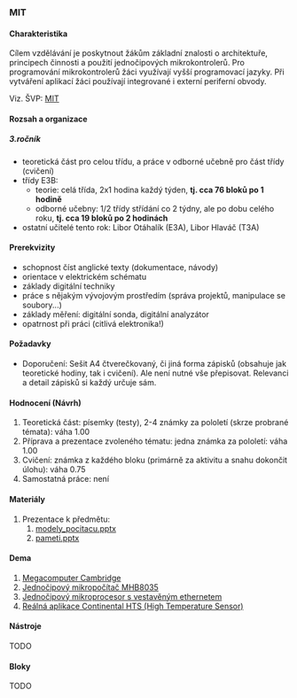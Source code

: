 ### MIT

#### Charakteristika
Cílem vzdělávání je poskytnout žákům základní znalosti o  architektuře, principech činnosti a použití jednočipových mikrokontrolerů. Pro programování mikrokontrolerů žáci využívají vyšší  programovací jazyky. Při vytváření aplikací žáci používají integrované i externí periferní obvody.

Viz. ŠVP: [MIT](svp-temata.md)

#### Rozsah a organizace

##### 3.ročník
- teoretická část pro celou třídu, a práce v odborné učebně pro část třídy (cvičení)
- třídy E3B:
  - teorie: celá třída, 2x1 hodina každý týden, **tj. cca 76 bloků po 1 hodině**
  - odborné učebny: 1/2 třídy střídání co 2 týdny, ale po dobu celého roku, **tj. cca 19 bloků po 2 hodinách**
- ostatní učitelé tento rok: Libor Otáhalík (E3A), Libor Hlaváč (T3A)

#### Prerekvizity

- schopnost číst anglické texty (dokumentace, návody)
- orientace v elektrickém schématu
- základy digitální techniky
- práce s nějakým vývojovým prostředím (správa projektů, manipulace se soubory...)
- základy měření: digitální sonda, digitální analyzátor
- opatrnost při práci (citlivá elektronika!)

#### Požadavky

- Doporučení: Sešit A4 čtverečkovaný, či jiná forma zápisků (obsahuje jak teoretické hodiny, tak i cvičení). Ale není nutné vše přepisovat. Relevanci a detail zápisků si každý určuje sám.

#### Hodnocení (Návrh)

1. Teoretická část: písemky (testy), 2-4 známky za pololetí (skrze probrané témata): váha 1.00
2. Příprava a prezentace zvoleného tématu: jedna známka za pololetí: váha 1.00
3. Cvičení: známka z každého bloku (primárně za aktivitu a snahu dokončit úlohu): váha 0.75
4. Samostatná práce: není

#### Materiály

1. Prezentace k předmětu:
   1. [modely_pocitacu.pptx](materialy/modely_pocitacu.pptx)
   2. [pameti.pptx](materialy/pameti.pptx)

#### Dema

1. [Megacomputer Cambridge](dema/megacomputer/readme.md)
2. [Jednočipový mikropočítač MHB8035](dema/mhb-8035/readme.md)
3. [Jednočipový mikroprocesor s vestavěným ethernetem](dema/mc9s12ne64/readme.md)
4. [Reálná aplikace Continental HTS (High Temperature Sensor)](dema/hts/readme.md)

#### Nástroje

TODO

#### Bloky

TODO